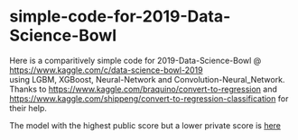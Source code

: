 # simple-code-for-2019-Data-Science-Bowl
Here is a comparitively simple code for 2019-Data-Science-Bowl @ https://www.kaggle.com/c/data-science-bowl-2019 \
using LGBM, XGBoost, Neural-Network and Convolution-Neural_Network.
Thanks to https://www.kaggle.com/braquino/convert-to-regression and \
https://www.kaggle.com/shippeng/convert-to-regression-classification for their help.

The model with the highest public score but a lower private score is [here](Overfit.ipynb)

